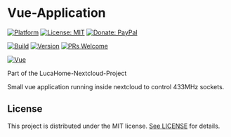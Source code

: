 # Vue-Application

[![Platform](https://img.shields.io/badge/platform-Raspberry-blue.svg)](https://www.raspberrypi.org/)
[![License: MIT](https://img.shields.io/badge/License-MIT-blue.svg)](https://opensource.org/licenses/MIT)
[![Donate: PayPal](https://img.shields.io/badge/paypal-donate-blue.svg)](https://www.paypal.me/GuepardoApps)

[![Build](https://img.shields.io/badge/build-WIP-yellow.svg)](./)
[![Version](https://img.shields.io/badge/version-v0.1.0-blue.svg)](https://github.com/LucaHome/LucaHome-RaspberryServer/tree/develop)
[![PRs Welcome](https://img.shields.io/badge/PRs-welcome-brightgreen.svg)](http://makeapullrequest.com)

[![Vue](https://img.shields.io/badge/lang-Vue-lightgreen.svg)](https://vuejs.org/)

Part of the LucaHome-Nextcloud-Project

Small vue application running inside nextcloud to control 433MHz sockets.

## License

This project is distributed under the MIT license. [See LICENSE](LICENSE.md) for details.